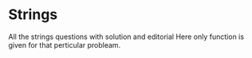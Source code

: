 # Strings
All the strings questions with solution and editorial 
Here only function is given for that perticular probleam.
